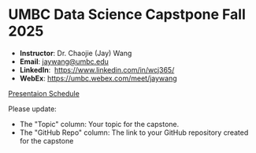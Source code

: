 # UMBC Data Science Capstpone Fall 2025

- **Instructor**: Dr. Chaojie (Jay) Wang
- **Email**: jaywang@umbc.edu
- **LinkedIn**:  https://www.linkedin.com/in/wcj365/
- **WebEx**: https://umbc.webex.com/meet/jaywang

[Presentaion Schedule](https://docs.google.com/spreadsheets/d/1Jc4chY2tpPjYuxZ3xHxrH8l6AFEg2Vri03qVxWD-6qk/edit?usp=sharing)


Please update:

- The "Topic" column: Your topic for the capstone.
- The "GitHub Repo" column: The link to your GitHub repository created for the capstone
